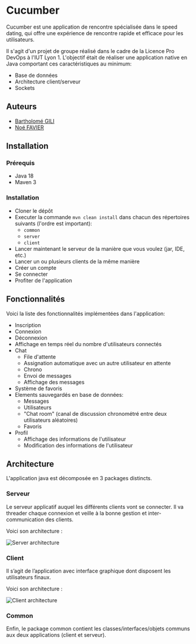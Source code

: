 # Cucumber

Cucumber est une application de rencontre spécialisée dans le speed dating, qui offre une expérience de rencontre rapide et efficace pour les utilisateurs.

Il s'agit d'un projet de groupe réalisé dans le cadre de la Licence Pro DevOps à l'IUT Lyon 1. L'objectif était de réaliser une application native en Java comportant ces caractéristiques au minimum:
- Base de données
- Architecture client/serveur
- Sockets

## Auteurs

- [Bartholomé GILI](mailto:dev.bartho@gmail.com)
- [Noé FAVIER](mailto:noe.favier@etu.univ-lyon1.fr)

## Installation

### Prérequis

- Java 18
- Maven 3

### Installation

- Cloner le dépôt
- Executer la commande `mvn clean install` dans chacun des répertoires suivants (l'ordre est important):
  - `common`
  - `server`
  - `client`
- Lancer maintenant le serveur de la manière que vous voulez (jar, IDE, etc.)
- Lancer un ou plusieurs clients de la même manière
- Créer un compte
- Se connecter
- Profiter de l'application

## Fonctionnalités

Voici la liste des fonctionnalités implémentées dans l'application:

- Inscription
- Connexion
- Déconnexion
- Affichage en temps réel du nombre d'utilisateurs connectés
- Chat
  - File d'attente
  - Assignation automatique avec un autre utilisateur en attente
  - Chrono
  - Envoi de messages
  - Affichage des messages
- Système de favoris
- Elements sauvegardés en base de données:
  - Messages
  - Utilisateurs
  - "Chat room" (canal de discussion chronométré entre deux utilisateurs aléatoires)
  - Favoris
- Profil
  - Affichage des informations de l'utilisateur
  - Modification des informations de l'utilisateur

## Architecture

L'application java est décomposée en 3 packages distincts.

### Serveur

Le serveur applicatif auquel les différents clients vont se connecter. Il va threader chaque connexion et veille à la bonne gestion et inter-communication des clients.

Voici son architecture :

![Server architecture](https://i.imgur.com/Dg93Wc3.png)

### Client

Il s’agit de l’application avec interface graphique dont disposent les utilisateurs finaux.

Voici son architecture :

![Client architecture](https://i.imgur.com/5Kp2gCd.png)

### Common

Enfin, le package common contient les classes/interfaces/objets communs aux deux
applications (client et serveur).